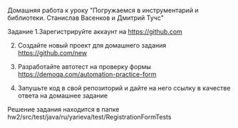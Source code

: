 Домашняя работа к уроку "Погружаемся в инструментарий и библиотеки. Станислав Васенков и Дмитрий Тучс"

Задание
1.Зарегистрируйте аккаунт на https://github.com

2. Создайте новый проект для домашнего задания https://github.com/new

3. Разработайте автотест на проверку формы https://demoqa.com/automation-practice-form

4. Запушьте код в свой репозиторий и дайте на него ссылку в качестве ответа на домашнее задание


Решение задания находится в папке hw2/src/test/java/ru/yarieva/test/RegistrationFormTests
